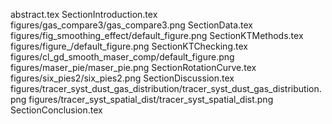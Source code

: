 abstract.tex
SectionIntroduction.tex
figures/gas_compare3/gas_compare3.png
SectionData.tex
figures/fig_smoothing_effect/default_figure.png
SectionKTMethods.tex
figures/figure_/default_figure.png
SectionKTChecking.tex
figures/cl_gd_smooth_maser_comp/default_figure.png
figures/maser_pie/maser_pie.png
SectionRotationCurve.tex
figures/six_pies2/six_pies2.png
SectionDiscussion.tex
figures/tracer_syst_dust_gas_distribution/tracer_syst_dust_gas_distribution.png
figures/tracer_syst_spatial_dist/tracer_syst_spatial_dist.png
SectionConclusion.tex
